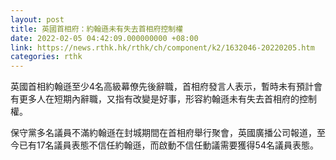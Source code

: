 ```yaml
---
layout: post
title: 英國首相府：約翰遜未有失去首相府控制權
date: 2022-02-05 04:42:09.000000000 +08:00
link: https://news.rthk.hk/rthk/ch/component/k2/1632046-20220205.htm
categories: rthk
---
```


英國首相約翰遜至少4名高級幕僚先後辭職，首相府發言人表示，暫時未有預計會有更多人在短期內辭職，又指有改變是好事，形容約翰遜未有失去首相府的控制權。

保守黨多名議員不滿約翰遜在封城期間在首相府舉行聚會，英國廣播公司報道，至今已有17名議員表態不信任約翰遜，而啟動不信任動議需要獲得54名議員表態。
